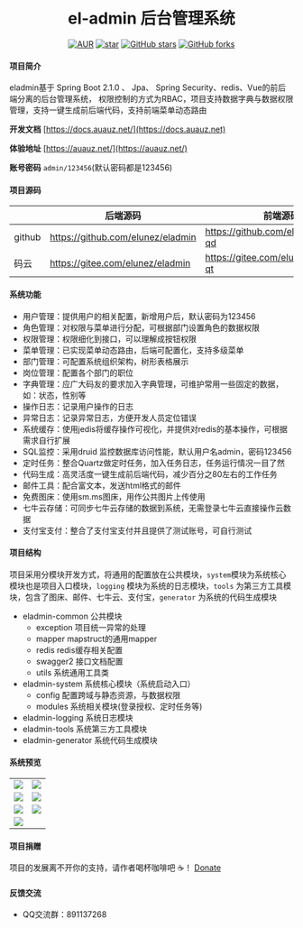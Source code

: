 <h1 style="text-align: center">el-admin 后台管理系统</h1>
<div style="text-align: center">

[![AUR](https://img.shields.io/badge/license-Apache%20License%202.0-blue.svg)](https://github.com/elunez/eladmin/blob/master/LICENSE)
[![star](https://gitee.com/elunez/eladmin/badge/star.svg?theme=white)](https://gitee.com/elunez/eladmin)
[![GitHub stars](https://img.shields.io/github/stars/elunez/eladmin.svg?style=social&label=Stars)](https://github.com/elunez/eladmin)
[![GitHub forks](https://img.shields.io/github/forks/elunez/eladmin.svg?style=social&label=Fork)](https://github.com/elunez/eladmin)

</div>

#### 项目简介
eladmin基于 Spring Boot 2.1.0 、 Jpa、 Spring Security、redis、Vue的前后端分离的后台管理系统， 权限控制的方式为RBAC，项目支持数据字典与数据权限管理，支持一键生成前后端代码，支持前端菜单动态路由

**开发文档**  [https://docs.auauz.net/](https://docs.auauz.net)

**体验地址**  [https://auauz.net/](https://auauz.net/)

**账号密码** ```admin/123456```(默认密码都是123456)

#### 项目源码

|     |   后端源码  |   前端源码  |
|---  |--- | --- |
|  github   |  https://github.com/elunez/eladmin   |  https://github.com/elunez/eladmin-qd   |
|  码云   |  https://gitee.com/elunez/eladmin   |  https://gitee.com/elunez/eladmin-qt   |

####  系统功能
- 用户管理：提供用户的相关配置，新增用户后，默认密码为123456
- 角色管理：对权限与菜单进行分配，可根据部门设置角色的数据权限
- 权限管理：权限细化到接口，可以理解成按钮权限
- 菜单管理：已实现菜单动态路由，后端可配置化，支持多级菜单
- 部门管理：可配置系统组织架构，树形表格展示
- 岗位管理：配置各个部门的职位
- 字典管理：应广大码友的要求加入字典管理，可维护常用一些固定的数据，如：状态，性别等
- 操作日志：记录用户操作的日志
- 异常日志：记录异常日志，方便开发人员定位错误
- 系统缓存：使用jedis将缓存操作可视化，并提供对redis的基本操作，可根据需求自行扩展
- SQL监控：采用druid 监控数据库访问性能，默认用户名admin，密码123456
- 定时任务：整合Quartz做定时任务，加入任务日志，任务运行情况一目了然
- 代码生成：高灵活度一键生成前后端代码，减少百分之80左右的工作任务
- 邮件工具：配合富文本，发送html格式的邮件
- 免费图床：使用sm.ms图床，用作公共图片上传使用
- 七牛云存储：可同步七牛云存储的数据到系统，无需登录七牛云直接操作云数据
- 支付宝支付：整合了支付宝支付并且提供了测试账号，可自行测试

#### 项目结构
项目采用分模块开发方式，将通用的配置放在公共模块，```system```模块为系统核心模块也是项目入口模块，```logging``` 模块为系统的日志模块，```tools``` 为第三方工具模块，包含了图床、邮件、七牛云、支付宝，```generator``` 为系统的代码生成模块
- eladmin-common 公共模块
    - exception 项目统一异常的处理
    - mapper mapstruct的通用mapper
    - redis redis缓存相关配置
    - swagger2 接口文档配置
    - utils 系统通用工具类
- eladmin-system 系统核心模块（系统启动入口）
	- config 配置跨域与静态资源，与数据权限
	- modules 系统相关模块(登录授权、定时任务等)
- eladmin-logging 系统日志模块
- eladmin-tools 系统第三方工具模块
- eladmin-generator 系统代码生成模块

#### 系统预览
<table>
    <tr>
        <td><img src="https://i.loli.net/2019/05/18/5cdf77fa8144d68788.png"/></td>
        <td><img src="https://i.loli.net/2019/05/18/5cdf7763993e361778.png"/></td>
    </tr>
    <tr>
        <td><img src="https://i.loli.net/2019/05/18/5cdf7763971d453615.png"/></td>
        <td><img src="https://i.loli.net/2019/05/18/5cdf77632e85a60423.png"/></td>
    </tr>
    <tr>
        <td><img src="https://i.loli.net/2019/05/18/5cdf77632b4b090165.png"/></td>
        <td><img src="https://i.loli.net/2019/05/18/5cdf77639929277783.png"/></td>
    </tr>
    <tr>   
 <td><img src="https://i.loli.net/2019/05/18/5cdf78969adc389599.png"/></td>
    </tr>
</table>

#### 项目捐赠
项目的发展离不开你的支持，请作者喝杯咖啡吧 ☕！ [Donate](https://docs.auauz.net/#/jz)
#### 反馈交流
- QQ交流群：891137268
